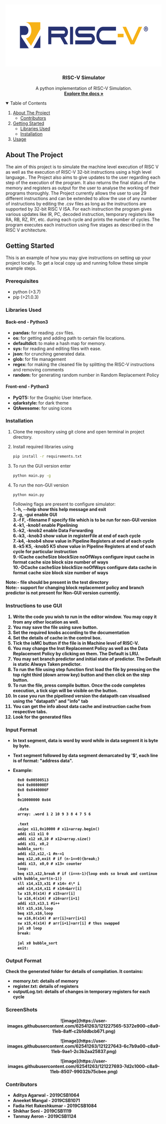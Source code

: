 <br />
<p align="center">
    <img src="GUI/Images/logo.png" alt="Logo" width="580" height="200">

  <h3 align="center">RISC-V Simulator</h3>

  <p align="center">
    A python implementation of RISC-V Simulation.
    <br />
    <a href="https://github.com/tanmayaeron/CS204_Project_RISC-V"><strong>Explore the docs »</strong></a>
    
  </p>
</p>

<details open="open">
  <summary>Table of Contents</summary>
  <ol>
    <li>
      <a href="#about-the-project">About The Project</a>
      <ul>
        <li><a href="#contributors">Contributors</a></li>
      </ul>
    </li>
    <li>
      <a href="">Getting Started</a>
      <ul>
        <li><a href="#libraries-used">Libraries Used</a></li>
        <li><a href="#installation">Installation</a></li>
      </ul>
    </li>
    <li><a href="#instructions-to-use-gui">Usage</a></li>
  </ol>
</details>

## About The Project

The aim of this project is to simulate the machine level execution of RISC V as well as the execution of RISC-V 32-bit instructions using a high level language.. The Project also aims to give updates to the user regarding each step of the execution of the program.
It also returns the final status of the memory and registers as output for the user to analyse the working of their programs thoroughly. The Project currently allows the user to use 29 different instructions and can be extended to allow the use of any number of instructions by editing the .csv files as long as the instructions are supported by 32-bit RISC V ISA.
For each instruction the program gives various updates like IR, PC, decoded instruction, temporary registers like RA, RB, RZ, RY, etc. during each cycle and prints the number of cycles.
The program executes each instruction using five stages as described in the RISC V architecture.

## Getting Started

This is an example of how you may give instructions on setting up your project locally.
To get a local copy up and running follow these simple example steps.

### Prerequisites

- python (>3.7)
- pip (>21.0.3)

### Libraries Used

#### Back-end - Python3

- <b>pandas: </b> for reading .csv files.
- <b>os: </b> for getting and adding path to certain file locations.
- <b>defaultdict: </b> to make a hash map for memory.
- <b>sys: </b> for reading and editing files with ease.
- <b>json: </b> for crunching generated data.
- <b>glob: </b> for file management
- <b>regex: </b>for making the cleaned file by splitting the RISC-V instructions and removing comments
- <b>random: </b>for generating random number in Random Replacement Policy

#### Front-end - Python3

- <b>PyQT5: </b> for the Graphic User Interface.
- <b>qdarkstyle: </b> for dark theme
- <b>QtAwesome:</b> for using icons

### Installation

1. Clone the repository using git clone and open terminal in project directory.

2. Install required libraries using
   ```sh
   pip install -r requirements.txt
   ```
3. To run the GUI version enter
   ```sh
   python main.py -g
   ```
4. To run the non-GUI version
   ```sh
   python main.py
   ```
   Following flags are present to configure simulator:\
    1.<b>-h, --help<b> show this help message and exit\
    2.<b>-g, -gui</b> enable GUI\
    3.<b>-f F, -filename F</b> specify file which is to be run for non-GUI version\
    4.<b>-k1, -knob1</b> enable Pipelining\
    5.<b>-k2, -knob2</b> enable Data Forwarding\
    6.<b>-k3, -knob3</b> show value in registerFile at end of each cycle\
    7.<b>-k4, -knob4</b> show value in Pipeline Registers at end of each cycle\
    8.<b>-k5 K5, -knob5 K5</b> show value in Pipeline Registers at end of each cycle for particular instruction\
    9.<b>-ICache cacheSize blockSize noOfWays</b> configure input cache in format cache size block size number of ways\
    10.-DCache cacheSize blockSize noOfWays</b> configure data cache in format cache size block size number of ways

<b>Note:- </b> file should be present in the test directory\
 <b>Note:- </b> support for changing block replacement policy and branch predictor is not present for Non-GUI version currently.

### Instructions to use GUI

1.  Write the code you wish to run in the editor window. You may copy it from any other location as well.
2.  You may save the file using save button.
3.  Set the required knobs according to the documentation
4.  Set the details of cache in the control box.
5.  Tick the isMC button if the file is in Machine level of RISC-V.
6.  You may change the Inst Replacement Policy as well as the Data Replacement Policy by clicking on them. The Default is LRU.
7.  You may set branch predictor and initial state of predictor. The Default is static Always Taken predictor.
8.  To run the file using step function first load the file by pressing on the top right third (down arrow key) button and then click on the step button.
9.  To run the file, press compile button. Once the code completes execution, a tick sign will be visible on the button.
10. In case you run the pipelined version the datapath can visualised using the "datapath" and "info" tab
11. You can get the info about data cache and instruction cache from respective tabs.
12. Look for the generated files

### Input Format

- In text segment, data is word by word while in data segment it is byte by byte.
- Text segment followed by data segment demarcated by '$', each line is of format: "address data".
- Example:

  ```
    0x0 0x00500513
    0x4 0x008000EF
    0x8 0x0440006F
    $
    0x10000000 0x64
  ```

  ```
    .data
    array: .word 1 2 10 9 3 8 4 7 5 6

    .text
    auipc x11,0x10000 # x11=array.begin()
    addi x11 x11 0
    addi x12 x0,10 # x12=array.size()
    addi x31, x0,2
    bubble_sort:
    addi x12,x12,-1 #n-=1
    beq x12,x0,exit # if (n-1==0){break;}
    addi x13, x0,0 # x13= counter
    loop:
    beq x13,x12,break # if (i==n-1){loop ends so break and continue with bubble_sort(n-1)}
    sll x14,x13,x31 # x14= 4\* i
    add x14,x14,x11 # x14=&arr[i]
    lw x15,0(x14) # x15=arr[i]
    lw x16,4(x14) # x16=arr[i+1]
    addi x13,x13,1 #i++
    blt x15,x16,loop
    beq x15,x16,loop
    sw x16,0(x14) # arr[i]=arr[i+1]
    sw x15,4(x14) # arr[i+1]=arr[i] # thus swapped
    jal x0 loop
    break:

    jal x0 bubble_sort
    exit:
  ```

### Output Format

Check the generated folder for details of compilation. It contains:

- <b>memory.txt: </b> details of memory
- <b>register.txt: </b> details of registers
- <b>outputLog.txt: </b> details of changes in temporary registers for each cycle

### ScreenShots

<p align="center">
    ![image](https://user-images.githubusercontent.com/62541263/121227565-5372e900-c8a9-11eb-8aff-c2b1ddbcb671.png)
</p>
<p align="center">
  ![image](https://user-images.githubusercontent.com/62541263/121227643-6c7b9a00-c8a9-11eb-9ae1-2c3b2aa25837.png)
</p>
<p align="center">
    ![image](https://user-images.githubusercontent.com/62541263/121227693-7d2c1000-c8a9-11eb-8507-99032b75cbee.png)
</p>

### Contributors

- Aditya Agarwal - 2019CSB1064
- Aneeket Mangal - 2019CSB1071
- Fadia Het Rakeshkumar - 2019CSB1084
- Shikhar Soni - 2019CSB1119
- Tanmay Aeron - 2019CSB1124

```

```
